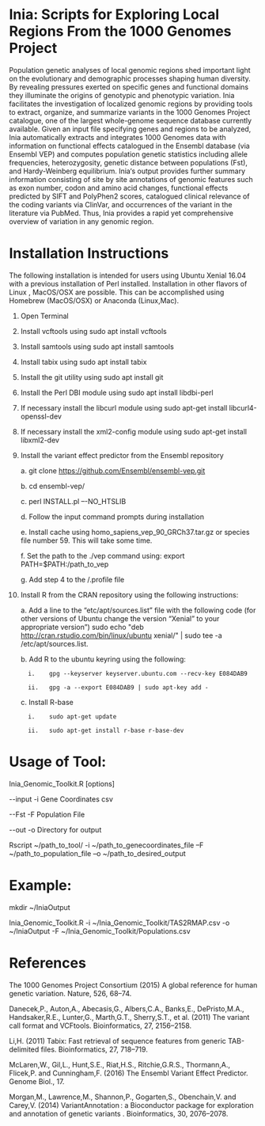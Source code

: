 # Inia: Scripts for Exploring Local Regions From the 1000 Genomes Project

Population genetic analyses of local genomic regions shed important light on the evolutionary and demographic processes shaping human diversity. By revealing pressures exerted on specific genes and functional domains they illuminate the origins of genotypic and phenotypic variation. Inia facilitates the investigation of localized genomic regions by providing tools to extract, organize, and summarize variants in the 1000 Genomes Project catalogue, one of the largest whole-genome sequence database currently available. Given an input file specifying genes and regions to be analyzed, Inia automatically extracts and integrates 1000 Genomes data with information on functional effects catalogued in the Ensembl database (via Ensembl VEP) and computes population genetic statistics including allele frequencies, heterozygosity, genetic distance between populations (Fst), and Hardy-Weinberg equilibrium. Inia‘s output provides further summary information consisting of site by site annotations of genomic features such as exon number, codon and amino acid changes, functional effects predicted by SIFT and PolyPhen2 scores, catalogued clinical relevance of the coding variants via ClinVar, and occurrences of the variant in the literature via PubMed. Thus, Inia provides a rapid yet comprehensive overview of variation in any genomic region.


# Installation Instructions

The following installation is intended for users using Ubuntu Xenial 16.04 with a previous installation of Perl installed. Installation in other flavors of Linux , MacOS/OSX are possible. This can be accomplished using Homebrew (MacOS/OSX) or Anaconda (Linux,Mac).
1)	Open Terminal

2)	Install vcftools using sudo apt install vcftools

3)	Install samtools using sudo apt install samtools

4)	Install tabix using sudo apt install tabix

5)	Install the git utility using sudo apt install git

6)	Install the Perl DBI module using sudo apt install libdbi-perl

7)	If necessary install the libcurl module using sudo apt-get install libcurl4-openssl-dev

8)	If necessary install the xml2-config module using sudo apt-get install libxml2-dev

9)	Install the variant effect predictor from the Ensembl repository

      a.	git clone https://github.com/Ensembl/ensembl-vep.git
      
      b.	cd ensembl-vep/
      
      c.	perl INSTALL.pl –-NO_HTSLIB
      
      d.	Follow the input command prompts during installation
      
      e.	Install cache using homo_sapiens_vep_90_GRCh37.tar.gz or species file number 59. This will take some time.
      
      f.	Set the path to the ./vep command using: export PATH=$PATH:/path_to_vep
      
      g.	Add step 4 to the /.profile file
      
10)	Install R from the CRAN repository using the following instructions:

      a.	Add a line to the “etc/apt/sources.list” file with the following code (for other versions of Ubuntu change the version “Xenial” to your appropriate version”) sudo echo "deb http://cran.rstudio.com/bin/linux/ubuntu xenial/" | sudo tee -a /etc/apt/sources.list.
      
      b.	Add R to the ubuntu keyring using the following:
      
          i.	gpg --keyserver keyserver.ubuntu.com --recv-key E084DAB9
          
          ii.	gpg -a --export E084DAB9 | sudo apt-key add -
          
      c.	Install R-base
      
          i.	sudo apt-get update
          
          ii.	sudo apt-get install r-base r-base-dev
    
    
# Usage of Tool:

Inia_Genomic_Toolkit.R [options]

--input -i Gene Coordinates csv

--Fst -F Population File

--out -o Directory for output

Rscript ~/path_to_tool/ -i ~/path_to_genecoordinates_file –F ~/path_to_population_file –o ~/path_to_desired_output

# Example:

mkdir ~/IniaOutput

Inia_Genomic_Toolkit.R -i ~/Inia_Genomic_Toolkit/TAS2RMAP.csv -o ~/IniaOutput -F ~/Inia_Genomic_Toolkit/Populations.csv



# References

The 1000 Genomes Project Consortium (2015) A global reference for human genetic variation. Nature, 526, 68–74.

Danecek,P., Auton,A., Abecasis,G., Albers,C.A., Banks,E., DePristo,M.A., Handsaker,R.E., Lunter,G., Marth,G.T., Sherry,S.T., et al. (2011) The variant call format and VCFtools. Bioinformatics, 27, 2156–2158.

Li,H. (2011) Tabix: Fast retrieval of sequence features from generic TAB-delimited files. Bioinformatics, 27, 718–719.

McLaren,W., Gil,L., Hunt,S.E., Riat,H.S., Ritchie,G.R.S., Thormann,A., Flicek,P. and Cunningham,F. (2016) The Ensembl Variant Effect Predictor. Genome Biol., 17.

Morgan,M., Lawrence,M., Shannon,P., Gogarten,S., Obenchain,V. and Carey,V. (2014) VariantAnnotation : a Bioconductor package for exploration and annotation of genetic variants . Bioinformatics, 30, 2076–2078.
